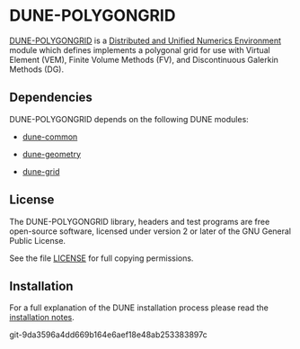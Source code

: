 DUNE-POLYGONGRID
================

[DUNE-POLYGONGRID][0] is a [Distributed and Unified Numerics Environment][1]
module which defines implements a polygonal grid for use with Virtual Element
(VEM), Finite Volume Methods (FV), and Discontinuous Galerkin Methods (DG).

Dependencies
------------

DUNE-POLYGONGRID depends on the following DUNE modules:

* [dune-common][3]

* [dune-geometry][4]

* [dune-grid][5]

License
-------

The DUNE-POLYGONGRID library, headers and test programs are free open-source software,
licensed under version 2 or later of the GNU General Public License.

See the file [LICENSE][6] for full copying permissions.

Installation
------------

For a full explanation of the DUNE installation process please read
the [installation notes][2].

 [0]: https://www.dune-project.org/modules/dune-polygongrid
 [1]: https://www.dune-project.org
 [2]: https://www.dune-project.org/doc/installation/
 [3]: http://gitlab.dune-project.org/core/dune-common
 [4]: http://gitlab.dune-project.org/core/dune-geometry
 [5]: http://gitlab.dune-project.org/core/dune-grid
 [6]: LICENSE.md


git-9da3596a4dd669b164e6aef18e48ab253383897c
